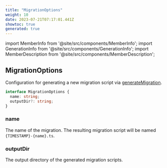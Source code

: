 ```yaml
---
title: "MigrationOptions"
weight: 10
date: 2023-07-21T07:17:01.441Z
showtoc: true
generated: true
---
```

<!-- This file was generated from the Vendure source. Do not modify. Instead, re-run the "docs:build" script -->
import MemberInfo from '@site/src/components/MemberInfo';
import GenerationInfo from '@site/src/components/GenerationInfo';
import MemberDescription from '@site/src/components/MemberDescription';


## MigrationOptions

<GenerationInfo sourceFile="packages/core/src/migrate.ts" sourceLine="19" packageName="@vendure/core" />

Configuration for generating a new migration script via <a href='/docs/reference/typescript-api/migration/generate-migration#generatemigration'>generateMigration</a>.

```ts title="Signature"
interface MigrationOptions {
  name: string;
  outputDir?: string;
}
```

<div className="members-wrapper">

### name

<MemberInfo kind="property" type="string"   />

The name of the migration. The resulting migration script will be named
`{TIMESTAMP}-{name}.ts`.
### outputDir

<MemberInfo kind="property" type="string"   />

The output directory of the generated migration scripts.


</div>
